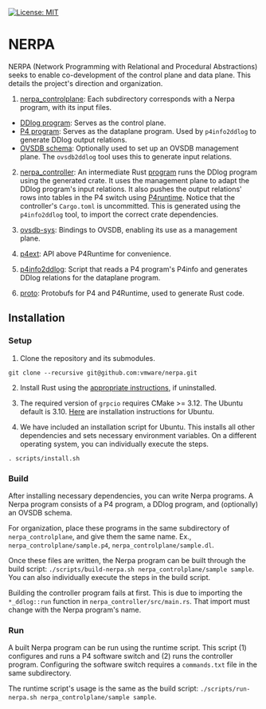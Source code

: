 [![License: MIT](https://img.shields.io/badge/License-MIT-green.svg)](https://opensource.org/licenses/MIT)

# NERPA

NERPA (Network Programming with Relational and Procedural Abstractions) seeks to enable co-development of the control plane and data plane. This details the project's direction and organization.

1. [nerpa_controlplane](nerpa_controlplane): Each subdirectory corresponds with a Nerpa program, with its input files.
- [DDlog program](nerpa_controlplane/snvs/snvs.dl): Serves as the control plane. 
- [P4 program](nerpa_controlplane/snvs/snvs.p4): Serves as the dataplane program. Used by `p4info2ddlog` to generate DDlog output relations.
- [OVSDB schema](nerpa_controlplane/snvs/snvs.ovsschema): Optionally used to set up an OVSDB management plane. The `ovsdb2ddlog` tool uses this to generate input relations.

2. [nerpa_controller](nerpa_controller): An intermediate Rust [program](nerpa_controller/src/main.rs) runs the DDlog program using the generated crate.  It uses the management plane to adapt the DDlog program's input relations. It also pushes the output relations' rows into tables in the P4 switch using [P4runtime](https://p4.org/p4runtime/spec/master/P4Runtime-Spec.html).
Notice that the controller's `Cargo.toml` is uncommitted. This is generated using the `p4info2ddlog` tool, to import the correct crate dependencies.

3. [ovsdb-sys](ovsdb-sys): Bindings to OVSDB, enabling its use as a management plane.

4. [p4ext](p4ext): API above P4Runtime for convenience.

5. [p4info2ddlog](p4info2ddlog): Script that reads a P4 program's P4info and generates DDlog relations for the dataplane program.

6. [proto](proto): Protobufs for P4 and P4Runtime, used to generate Rust code.


## Installation
### Setup

1. Clone the repository and its submodules.
```
git clone --recursive git@github.com:vmware/nerpa.git
```

2. Install Rust using the [appropriate instructions](https://www.rust-lang.org/tools/install), if uninstalled.

3. The required version of `grpcio` requires CMake >= 3.12. The Ubuntu default is 3.10. [Here](https://askubuntu.com/a/865294) are  installation instructions for Ubuntu.

4. We have included an installation script for Ubuntu. This installs all other dependencies and sets necessary environment variables. On a different operating system, you can individually execute the steps.
```
. scripts/install.sh
```

### Build
After installing necessary dependencies, you can write Nerpa programs. A Nerpa program consists of a P4 program, a DDlog program, and (optionally) an OVSDB schema.

For organization, place these programs in the same subdirectory of `nerpa_controlplane`, and give them the same name. Ex., `nerpa_controlplane/sample.p4`, `nerpa_controlplane/sample.dl`.

Once these files are written, the Nerpa program can be built through the build script: `./scripts/build-nerpa.sh nerpa_controlplane/sample sample`. You can also individually execute the steps in the build script.

Building the controller program fails at first. This is due to importing the `*_ddlog::run` function in `nerpa_controller/src/main.rs`. That import must change with the Nerpa program's name.

### Run
A built Nerpa program can be run using the runtime script. This script (1) configures and runs a P4 software switch and (2) runs the controller program. Configuring the software switch requires a `commands.txt` file in the same subdirectory.

The runtime script's usage is the same as the build script: `./scripts/run-nerpa.sh nerpa_controlplane/sample sample`.
